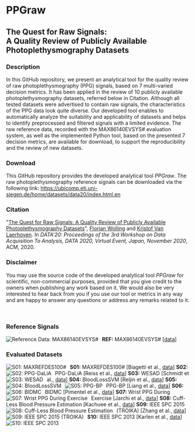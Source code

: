 # PPGraw
## The Quest for Raw Signals:<br>A Quality Review of Publicly Available Photoplethysmography Datasets

### Description
In this GitHub repository, we present an analytical tool for the quality review of raw photoplethysmography (PPG) signals, based on 7 multi-varied decision metrics. It has been applied in the review of 10 publicly available photoplethysmography datasets, referred below in Citation. Although all tested datasets were advertised to contain raw signals, the characteristics of the PPG data look quite diverse. Our developed tool enables to automatically analyze the suitability and applicability of datasets and helps to identify preprocessed and filtered signals with a limited evidence. The raw reference data, recorded with the MAX86140EVSYS# evaluation system, as well as the implemented Python tool, based on the presented 7 decision metrics, are available for download, to support the reproducibility and the review of new datasets.

### Download
This GitHub repository provides the developed analytical tool *PPGraw*.
The raw photoplethysmography reference signals can be downloaded via the following link:
https://ubicomp.eti.uni-siegen.de/home/datasets/data20/index.html.en

### Citation
"[The Quest for Raw Signals: A Quality Review of Publicly Available Photoplethysmography Datasets](https://ubicomp.eti.uni-siegen.de/home/datasets/data20/index.html.en)", <a href="https://ubicomp.eti.uni-siegen.de/home/team/fwolling.html.en" target="_blank">Florian Wolling</a> and <a href="https://ubicomp.eti.uni-siegen.de/home/team/kristof.html.en" target="_blank">Kristof Van Laerhoven</a>. In *DATA'20: Proceedings of the 3rd Workshop on Data Acquisition To Analysis, DATA 2020, Virtual Event, Japan, November 2020*, ACM, 2020.

### Disclaimer
You may use the source code of the developed analytical tool *PPGraw* for scientific, non-commercial purposes, provided that you give credit to the owners when publishing any work based on it. We would also be very interested to hear back from you if you use our tool or metrics in any way and are happy to answer any questions or address any remarks related to it.

<br>

### Reference Signals
**REF:** MAX86140EVSYS# [<a href="https://ubicomp.eti.uni-siegen.de/home/datasets/data20/index.html.en" target="_blank">data</a>]
<img src="https://github.com/fwolling/PPGraw/blob/main/figures/00_max86140.png" alt="Reference Data: MAX86140EVSYS#" style="float: left; margin-right: 10px;" />

### Evaluated Datasets
**S01:** MAXREFDES100# [Biagetti et al., <a href="https://www.sciencedirect.com/science/article/pii/S2352340919314003" target="_blank">data</a>]
<img src="https://github.com/fwolling/PPGraw/blob/main/figures/01_maxrefdes100.png" alt="S01: MAXREFDES100#" style="float: left; margin-right: 10px;" />
**S02:** PPG-DaLiA [Reiss et al., <a href="https://ubicomp.eti.uni-siegen.de/home/datasets/sensors19/index.html.en" target="_blank">data</a>]
<img src="https://github.com/fwolling/PPGraw/blob/main/figures/02_dalia.png" alt="S02: PPG-DaLiA" style="float: left; margin-right: 10px;" />
**S03:** WESAD [Schmidt et al., <a href="https://ubicomp.eti.uni-siegen.de/home/datasets/icmi18/index.html.en" target="_blank">data</a>]
<img src="https://github.com/fwolling/PPGraw/blob/main/figures/03_wesad.png" alt="S03: WESAD" style="float: left; margin-right: 10px;" />
**S04:** BloodLossSVM [Reljin et al., <a href="https://figshare.com/articles/NR_bloodlosssvm_zip/5594644" target="_blank">data</a>]
<img src="https://github.com/fwolling/PPGraw/blob/main/figures/04_nrblsvm.png" alt="S04: BloodLossSVM" style="float: left; margin-right: 10px;" />
**S05:** PPG-BP [Liang et al., <a href="https://figshare.com/articles/PPG-BP_Database_zip/5459299" target="_blank">data</a>]
<img src="https://github.com/fwolling/PPGraw/blob/main/figures/05_ppgbp.png" alt="S05: PPG-BP" style="float: left; margin-right: 10px;" />
**S06:** BIDMC [Pimentel et al., <a href="https://physionet.org/content/bidmc/1.0.0/" target="_blank">data</a>]
<img src="https://github.com/fwolling/PPGraw/blob/main/figures/06_bidmc.png" alt="S06: BIDMC" style="float: left; margin-right: 10px;" />
**S07:** Wrist PPG During Exercise [Jarchi et al., <a href="https://physionet.org/content/wrist/1.0.0/" target="_blank">data</a>]
<img src="https://github.com/fwolling/PPGraw/blob/main/figures/07_wpde.png" alt="S07: Wrist PPG During Exercise" style="float: left; margin-right: 10px;" />
**S08:** Cuff-Less Blood Pressure Estimation [Kachuee et al., <a href="https://archive.ics.uci.edu/ml/datasets/Cuff-Less+Blood+Pressure+Estimation" target="_blank">data</a>]
<img src="https://github.com/fwolling/PPGraw/blob/main/figures/08_clbpe.png" alt="S08: Cuff-Less Blood Pressure Estimation" style="float: left; margin-right: 10px;" />
**S09:** IEEE SPC 2015 (TROIKA) [Zhang et al., <a href="https://sites.google.com/site/researchbyzhang/ieeespcup2015" target="_blank">data</a>]
<img src="https://github.com/fwolling/PPGraw/blob/main/figures/09_spc2015.png" alt="S09: IEEE SPC 2015 (TROIKA)" style="float: left; margin-right: 10px;" />
**S10:** IEEE SPC 2013 [Karlen et al., <a href="http://www.capnobase.org/index.php?id=857" target="_blank">data</a>]
<img src="https://github.com/fwolling/PPGraw/blob/main/figures/10_spc2013.png" alt="S10: IEEE SPC 2013" style="float: left; margin-right: 10px;" />
